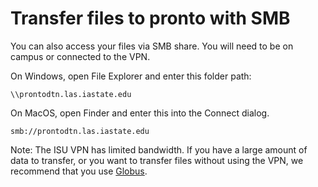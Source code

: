 # Transfer files to pronto with SMB

You can also access your files via SMB share.  You will need to be on campus or connected to the VPN.

On Windows, open File Explorer and enter this folder path:
```
\\prontodtn.las.iastate.edu
```

On MacOS, open Finder and enter this into the Connect dialog.

```
smb://prontodtn.las.iastate.edu
```

Note: The ISU VPN has limited bandwidth. If you have a large amount of data to transfer, or you want to transfer files without using the VPN, we recommend that you use [Globus](globus.md).
